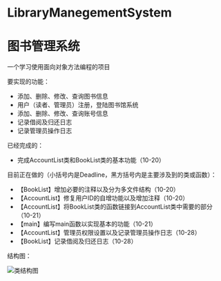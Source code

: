 # LibraryManegementSystem
# 图书管理系统

一个学习使用面向对象方法编程的项目

要实现的功能：

- 添加、删除、修改、查询图书信息
- 用户（读者、管理员）注册，登陆图书馆系统
- 添加、删除、修改、查询账号信息
- 记录借阅及归还日志
- 记录管理员操作日志

已经完成的：

- 完成AccountList类和BookList类的基本功能（10-20）

目前正在做的（小括号内是Deadline，黑方括号内是主要涉及到的类或函数）：

- 【BookList】增加必要的注释以及分为多文件结构（10-20）
- 【AccountList】修复用户ID的自增功能以及增加注释（10-20）
- 【AccountList】将BookList类的函数链接到AccountList类中需要的部分（10-21）
- 【main】编写main函数以实现基本的功能（10-21）
- 【AccountList】管理员权限设置以及记录管理员操作日志（10-28）
- 【BookList】记录借阅及归还日志（10-28）

结构图：

![类结构图](https://github.com/HaneChiri/LibraryManegementSystem/edit/develop/picture/结构.png)

